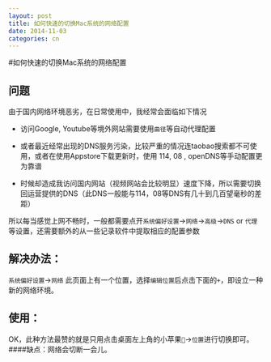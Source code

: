 ```yaml
---
layout: post
title: 如何快速的切换Mac系统的网络配置
date: 2014-11-03
categories: cn
---
```


#如何快速的切换Mac系统的网络配置


## 问题

由于国内网络环境恶劣，在日常使用中，我经常会面临如下情况

* 访问Google, Youtube等境外网站需要使用`曲径`等自动代理配置

* 或者最近经常出现的DNS服务污染，比较严重的情况连taobao搜索都不可使用，或者在使用Appstore下载更新时，使用 114, 08 , openDNS等手动配置更为靠谱

* 时候却造成我访问国内网站（视频网站会比较明显）速度下降，所以需要切换回运营提供的DNS（此DNS一般能与114，08等DNS有几十到几百望毫秒的差距）

<!-- more -->

所以每当感觉上网不畅时，一般都需要点开`系统偏好设置`->`网络`->`高级`->`DNS` or `代理`等设置，还需要额外的从一些记录软件中提取相应的配置参数

## 解决办法：

`系统偏好设置`->`网络` 此页面上有一个位置，选择`编辑位置`后点击下面的`+`，即设立一种新的网络环境。

## 使用：

OK，此种方法最赞的就是只用点击桌面左上角的小苹果``->`位置`进行切换即可。
####缺点：网络会切断一会儿。